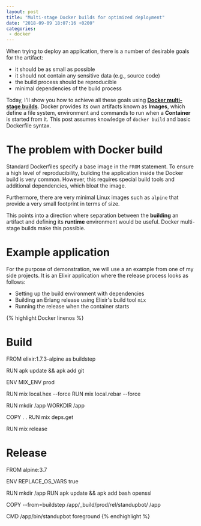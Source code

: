 ```yaml
---
layout: post
title: "Multi-stage Docker builds for optimized deployment"
date: "2018-09-09 18:07:16 +0200"
categories:
 - docker
---
```


When trying to deploy an application, there is a number of desirable goals for the artifact:
* it should be as small as possible
* it should not contain any sensitive data (e.g., source code)
* the build process should be reproducible
* minimal dependencies of the build process

Today, I'll show you how to achieve all these goals using [**Docker multi-stage builds**](https://docs.docker.com/develop/develop-images/multistage-build/). Docker provides its own artifacts known as **Images**, which define a file system, environment and commands to run when a **Container** is started from it.
This post assumes knowledge of `docker build` and basic Dockerfile syntax.

# The problem with Docker build

Standard Dockerfiles specify a base image in the `FROM` statement.
To ensure a high level of reproducibility, building the application inside the Docker build is very common.
However, this requires special build tools and additional dependencies, which bloat the image.

Furthermore, there are very minimal Linux images such as `alpine` that provide a very small footprint in terms of size.

This points into a direction where separation between the **building** an artifact and defining its **runtime** environment would be useful. Docker multi-stage builds make this possible.

# Example application

For the purpose of demonstration, we will use a an example from one of my side projects.
It is an Elixir application where the release process looks as follows:
* Setting up the build environment with dependencies
* Building an Erlang release using Elixir's build tool `mix`
* Running the release when the container starts

{% highlight Docker linenos %}
# Build
FROM elixir:1.7.3-alpine as buildstep

RUN apk update && apk add git

ENV MIX_ENV prod

RUN mix local.hex --force
RUN mix local.rebar --force

RUN mkdir /app
WORKDIR /app

COPY . .
RUN mix deps.get

RUN mix release

# Release
FROM alpine:3.7

ENV REPLACE_OS_VARS true

RUN mkdir /app
RUN apk update && apk add bash openssl

COPY --from=buildstep /app/_build/prod/rel/standupbot/ /app

CMD /app/bin/standupbot foreground
{% endhighlight %}




